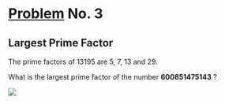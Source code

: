 # [Problem](https://projecteuler.net/problem=3) No. 3
## Largest Prime Factor

The prime factors of 13195 are 5, 7, 13 and 29.

What is the largest prime factor of the number **600851475143** ?


[![](https://mermaid.ink/img/eyJjb2RlIjoic3RhdGVEaWFncmFtLXYyXG4gICAgWypdIC0tPiA2MDA4NTE0NzUxNDNcbiAgICA2MDA4NTE0NzUxNDMgLS0-IGxvbmdfblxuICAgIGxvbmdfbiAtLT4gTnVtYmVyQ2hlY2tfKDw9MSlcbiAgICBOdW1iZXJDaGVja18oPD0xKSAtLT4gSXNfZ2l2ZW5Db25kaXRpb25fdHJ1ZT9cbiAgICBJc19naXZlbkNvbmRpdGlvbl90cnVlPyAtLT4gWWVzXG4gICAgSXNfZ2l2ZW5Db25kaXRpb25fdHJ1ZT8gLS0-IE5vXG4gICAgWWVzIC0tPiBpbnRfZGl2XG4gICAgaW50X2RpdiAtLT4gd2hpbGUoZGl2XzxfbnVtYmVyKVxuICAgIHdoaWxlKGRpdl88X251bWJlcikgLS0-IFllcy5cbiAgICB3aGlsZShkaXZfPF9udW1iZXIpIC0tPiBOby5cbiAgICBZZXMuIC0tPiBpZijwnZmjX2lzX_Cdl7vwnZe88J2YgV9hX2ZhY3Rvcl9vZl_wnZmZ8J2ZnvCdmaspXz9cbiAgICBMYXJnZXN0X1ByaW1lX0ZhY3Rvcl9pc1_wnZ-sIC0tPiBbKl1cbiAgICBQcmludF9MYXJnZXN0X1ByaW1lRmFjdG9yIC0tPiBbKl1cbiAgICBpZijwnZmjX2lzX_Cdl7vwnZe88J2YgV9hX2ZhY3Rvcl9vZl_wnZmZ8J2ZnvCdmaspXz8gLS0-IFRydWVcbiAgICBpZijwnZmjX2lzX_Cdl7vwnZe88J2YgV9hX2ZhY3Rvcl9vZl_wnZmZ8J2ZnvCdmaspXz8gLS0-IEZhbHNlXG4gICAgVHJ1ZSAtLT4gZGl2KytcbiAgICBkaXYrKyAtLT4gd2hpbGUoZGl2XzxfbnVtYmVyKVxuICAgIEZhbHNlIC0tPiBuL2RpdlxuICAgIEZhbHNlIC0tPiBkaXY9MlxuICAgIG4vZGl2IC0tPiB3aGlsZShkaXZfPF9udW1iZXIpXG4gICAgZGl2PTIgLS0-IHdoaWxlKGRpdl88X251bWJlcilcbiAgICBOby4gLS0-IFByaW50X0xhcmdlc3RfUHJpbWVGYWN0b3JcbiAgICBObyAtLT4gTGFyZ2VzdF9QcmltZV9GYWN0b3JfaXNf8J2frCIsIm1lcm1haWQiOnt9LCJ1cGRhdGVFZGl0b3IiOmZhbHNlfQ)](https://mermaid-js.github.io/mermaid-live-editor/#/edit/eyJjb2RlIjoic3RhdGVEaWFncmFtLXYyXG4gICAgWypdIC0tPiA2MDA4NTE0NzUxNDNcbiAgICA2MDA4NTE0NzUxNDMgLS0-IGxvbmdfblxuICAgIGxvbmdfbiAtLT4gTnVtYmVyQ2hlY2tfKDw9MSlcbiAgICBOdW1iZXJDaGVja18oPD0xKSAtLT4gSXNfZ2l2ZW5Db25kaXRpb25fdHJ1ZT9cbiAgICBJc19naXZlbkNvbmRpdGlvbl90cnVlPyAtLT4gWWVzXG4gICAgSXNfZ2l2ZW5Db25kaXRpb25fdHJ1ZT8gLS0-IE5vXG4gICAgWWVzIC0tPiBpbnRfZGl2XG4gICAgaW50X2RpdiAtLT4gd2hpbGUoZGl2XzxfbnVtYmVyKVxuICAgIHdoaWxlKGRpdl88X251bWJlcikgLS0-IFllcy5cbiAgICB3aGlsZShkaXZfPF9udW1iZXIpIC0tPiBOby5cbiAgICBZZXMuIC0tPiBpZijwnZmjX2lzX_Cdl7vwnZe88J2YgV9hX2ZhY3Rvcl9vZl_wnZmZ8J2ZnvCdmaspXz9cbiAgICBMYXJnZXN0X1ByaW1lX0ZhY3Rvcl9pc1_wnZ-sIC0tPiBbKl1cbiAgICBQcmludF9MYXJnZXN0X1ByaW1lRmFjdG9yIC0tPiBbKl1cbiAgICBpZijwnZmjX2lzX_Cdl7vwnZe88J2YgV9hX2ZhY3Rvcl9vZl_wnZmZ8J2ZnvCdmaspXz8gLS0-IFRydWVcbiAgICBpZijwnZmjX2lzX_Cdl7vwnZe88J2YgV9hX2ZhY3Rvcl9vZl_wnZmZ8J2ZnvCdmaspXz8gLS0-IEZhbHNlXG4gICAgVHJ1ZSAtLT4gZGl2KytcbiAgICBkaXYrKyAtLT4gd2hpbGUoZGl2XzxfbnVtYmVyKVxuICAgIEZhbHNlIC0tPiBuL2RpdlxuICAgIEZhbHNlIC0tPiBkaXY9MlxuICAgIG4vZGl2IC0tPiB3aGlsZShkaXZfPF9udW1iZXIpXG4gICAgZGl2PTIgLS0-IHdoaWxlKGRpdl88X251bWJlcilcbiAgICBOby4gLS0-IFByaW50X0xhcmdlc3RfUHJpbWVGYWN0b3JcbiAgICBObyAtLT4gTGFyZ2VzdF9QcmltZV9GYWN0b3JfaXNf8J2frCIsIm1lcm1haWQiOnt9LCJ1cGRhdGVFZGl0b3IiOmZhbHNlfQ)
